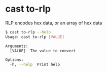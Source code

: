 # cast to-rlp

RLP encodes hex data, or an array of hex data

```bash
$ cast to-rlp --help
Usage: cast to-rlp [VALUE]

Arguments:
  [VALUE]  The value to convert

Options:
  -h, --help  Print help
```